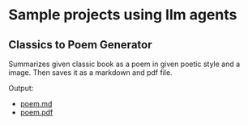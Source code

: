 # Sample projects using llm agents

## Classics to Poem Generator

Summarizes given classic book as a poem in given poetic style and a image. Then saves it as a markdown and pdf file.

Output:

- [poem.md](poem.md)
- [poem.pdf](poem.pdf)
